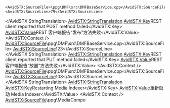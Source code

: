 
    <AvidSTX:SourceFile>\ppg\DMF\src\DMFBaseService.cpp</AvidSTX:SourceFile>
    <AvidSTX:SourceLine>79</AvidSTX:SourceLine>
  </AvidSTX:StringTranslation>
  <AvidSTX:StringTranslation>
    <AvidSTX:Key>REST client reported that POST method failed</AvidSTX:Key>
    <AvidSTX:Value>REST 客户端报告“发布”方法失败</AvidSTX:Value>
    <AvidSTX:Context />
    <AvidSTX:SourceFile>\ppg\DMF\src\DMFBaseService.cpp</AvidSTX:SourceFile>
    <AvidSTX:SourceLine>123</AvidSTX:SourceLine>
  </AvidSTX:StringTranslation>
  <AvidSTX:StringTranslation>
    <AvidSTX:Key>REST client reported that PUT method failed</AvidSTX:Key>
    <AvidSTX:Value>REST 客户端报告“放置”方法失败</AvidSTX:Value>
    <AvidSTX:Context />
    <AvidSTX:SourceFile>\ppg\DMF\src\DMFBaseService.cpp</AvidSTX:SourceFile>
    <AvidSTX:SourceLine>108</AvidSTX:SourceLine>
  </AvidSTX:StringTranslation>
  <AvidSTX:StringTranslation>
    <AvidSTX:Key>Restarting Media Indexer</AvidSTX:Key>
    <AvidSTX:Value>重新启动 Media Indexer</AvidSTX:Value>
    <AvidSTX:Context />
    <AvidSTX:SourceFile>\ppg\MediaCompo